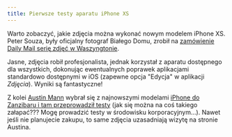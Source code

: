 ```yaml
---
title: Pierwsze testy aparatu iPhone XS
---
```


Warto zobaczyć, jakie zdjęcia można wykonać nowym modelem iPhone XS. Peter Souza, były oficjalny fotograf Białego Domu, zrobił na [zamówienie Daily Mail serię zdjęć w Waszyngtonie](https://www.dailymail.co.uk/sciencetech/article-6176975/Ex-White-House-Photographer-Pete-Souza-releases-pictures-taken-using-Apples-iPhone-XS.html).

Jasne, zdjęcia robił profesjonalista, jednak korzystał z aparatu dostępnego dla wszystkich, dokonując ewentualnych poprawek aplikacjami standardowo dostępnymi w iOS (zapewne opcja "Edycja" w aplikacji *Zdjęcia*). Wyniki są fantastyczne!

Z kolei [Austin Mann](http://austinmann.com/) wybrał się z najnowszymi modelami [iPhone do Zanzibaru i tam przeprowadził testy](http://austinmann.com/trek/iphone-xs-camera-review-zanzibar) (jak się można na coś takiego załapać??? Mogę prowadzić testy w środowisku korporacyjnym...). Nawet jeśli nie planujecie zakupu, to same zdjęcia uzasadniają wizytę na stronie Austina.
